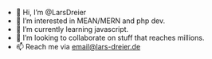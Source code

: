 - 👋 Hi, I’m @LarsDreier
- 👀 I’m interested in MEAN/MERN and php dev.
- 🌱 I’m currently learning javascript.
- 💞️ I’m looking to collaborate on stuff that reaches millions.
- 📫 Reach me via email@lars-dreier.de

<!---
LarsDreier/LarsDreier is a ✨ special ✨ repository because its `README.md` (this file) appears on your GitHub profile.
You can click the Preview link to take a look at your changes.
--->
